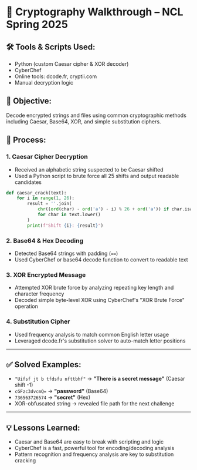 
# 🔐 Cryptography Walkthrough – NCL Spring 2025

## 🛠️ Tools & Scripts Used:
- Python (custom Caesar cipher & XOR decoder)
- CyberChef
- Online tools: dcode.fr, cryptii.com
- Manual decryption logic

## 🧪 Objective:
Decode encrypted strings and files using common cryptographic methods including Caesar, Base64, XOR, and simple substitution ciphers.

## 🧭 Process:

### 1. Caesar Cipher Decryption
- Received an alphabetic string suspected to be Caesar shifted
- Used a Python script to brute force all 25 shifts and output readable candidates

```python
def caesar_crack(text):
    for i in range(1, 26):
        result = ''.join(
            chr((ord(char) - ord('a') - i) % 26 + ord('a')) if char.isalpha() else char
            for char in text.lower()
        )
        print(f"Shift {i}: {result}")
```

### 2. Base64 & Hex Decoding
- Detected Base64 strings with padding (`==`)
- Used CyberChef or base64 decode function to convert to readable text

### 3. XOR Encrypted Message
- Attempted XOR brute force by analyzing repeating key length and character frequency
- Decoded simple byte-level XOR using CyberChef's "XOR Brute Force" operation

### 4. Substitution Cipher
- Used frequency analysis to match common English letter usage
- Leveraged dcode.fr's substitution solver to auto-match letter positions

---

## ✅ Solved Examples:
- `"Uifsf jt b tfdsfu nfttbhf"` → **"There is a secret message"** (Caesar shift -1)
- `cGFzc3dvcmQ=` → **"password"** (Base64)
- `736563726574` → **"secret"** (Hex)
- XOR-obfuscated string → revealed file path for the next challenge

---

## 💡 Lessons Learned:
- Caesar and Base64 are easy to break with scripting and logic
- CyberChef is a fast, powerful tool for encoding/decoding analysis
- Pattern recognition and frequency analysis are key to substitution cracking


